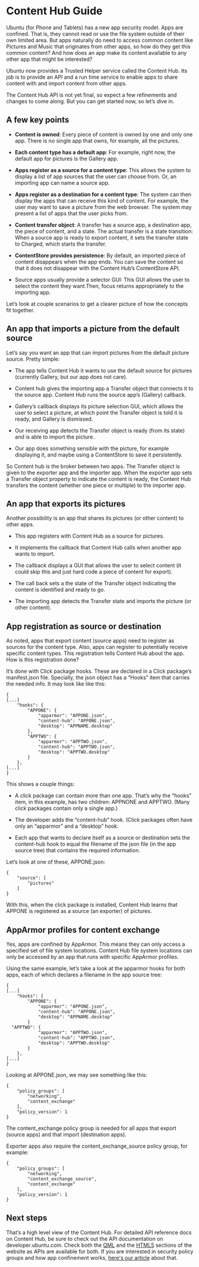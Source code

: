 





# Content Hub Guide

Ubuntu (for Phone and Tablets) has a new app security model. Apps are
confined. That is, they cannot read or use the file system outside of their
own limited area. But apps naturally do need to access common content like
Pictures and Music that originates from other apps, so how do they get this
common content? And how does an app make its content available to any other
app that might be interested?

Ubuntu now provides a Trusted Helper service called the Content Hub. Its job
is to provide an API and a run time service to enable apps to share content
with and import content from other apps.

The Content Hub API is not yet final, so expect a few refinements and changes
to come along. But you can get started now, so let’s dive in.

## A few key points

  * **Content is owned**: Every piece of content is owned by one and only one app. There is no single app that owns, for example, all the pictures.

  * **Each content type has a default app**: For example, right now, the default app for pictures is the Gallery app.

  * **Apps register as a source for a content type**: This allows the system to display a list of app sources that the user can choose from. Or, an importing app can name a source app.

  * **Apps register as a destination for a content type**: The system can then display the apps that can receive this kind of content. For example, the user may want to save a picture from the web browser. The system may present a list of apps that the user picks from.

  * **Content transfer object**: A transfer has a source app, a destination app, the piece of content, and a state. The actual transfer is a state transition: When a source app is ready to export content, it sets the transfer state to Charged, which starts the transfer.

  * **ContentStore provides persistence**: By default, an imported piece of content disappears when the app ends. You can save the content so that it does not disappear with the Content Hub’s ContentStore API.

  * Source apps usually provide a selector GUI: This GUI allows the user to select the content they want.Then, focus returns appropriately to the importing app.

Let’s look at couple scenarios to get a clearer picture of how the concepts
fit together.

## An app that imports a picture from the default source

Let’s say you want an app that can import pictures from the default picture
source. Pretty simple:

  * The app tells Content Hub it wants to use the default source for pictures (currently Gallery, but our app does not care).

  * Content hub gives the importing app a Transfer object that connects it to the source app. Content Hub runs the source app’s (Gallery) callback.

  * Gallery’s callback displays its picture selection GUI, which allows the user to select a picture, at which point the Transfer object is told it is ready, and Gallery is dismissed.

  * Our receiving app detects the Transfer object is ready (from its state) and is able to import the picture.

  * Our app does something sensible with the picture, for example displaying it, and maybe using a ContentStore to save it persistently.

So Content hub is the broker between two apps. The Transfer object is given to
the exporter app and the importer app. When the exporter app sets a Transfer
object property to indicate the content is ready, the Content Hub transfers
the content (whether one piece or multiple) to the importer app.

## An app that exports its pictures

Another possibility is an app that shares its pictures (or other content) to
other apps.

  * This app registers with Content Hub as a source for pictures.

  * It implements the callback that Content Hub calls when another app wants to import.

  * The callback displays a GUI that allows the user to select content (it could skip this and just hard code a piece of content for export).

  * The call back sets a the state of the Transfer object indicating the content is identified and ready to go.

  * The importing app detects the Transfer state and imports the picture (or other content).

## App registration as source or destination

As noted, apps that export content (source apps) need to register as sources
for the content type. Also, apps can register to potentially receive specific
content types. This registration tells Content Hub about the app. How is this
registration done?

It’s done with Click package hooks. These are declared in a Click package’s
manifest.json file. Specially, the json object has a “Hooks” item that carries
the needed info. It may look like like this:

    {
    [...]
        "hooks": {
            "APPONE": {
                "apparmor": "APPONE.json",
                "content-hub": "APPONE.json",
                "desktop": "APPNAME.desktop"
            },
            "APPTWO": {
                "apparmor": "APPTWO.json",
                "content-hub": "APPTWO.json",
                "desktop": "APPTWO.desktop"
            }
        },
    [...]
    }

This shows a couple things:

  * A click package can contain more than one app. That’s why the “hooks” item, in this example, has two children: APPNONE and APPTWO. (Many click packages contain only a single app.)

  * The developer adds the “content-hub” hook. (Click packages often have only an “apparmor” and a “desktop” hook.

  * Each app that wants to declare itself as a source or destination sets the content-hub hook to equal the filename of the json file (in the app source tree) that contains the required information.

Let’s look at one of these, APPONE.json:

    {
        "source": [
            "pictures"
        ]
    }

With this, when the click package is installed, Content Hub learns that APPONE
is registered as a source (an exporter) of pictures.

## AppArmor profiles for content exchange

Yes, apps are confined by AppArmor. This means they can only access a
specified set of file system locations. Content Hub file system locations can
only be accessed by an app that runs with specific AppArmor profiles.

Using the same example, let’s take a look at the apparmor hooks for both apps,
each of which declares a filename in the app source tree:

    {
    [...]
        "hooks": {
            "APPONE": {
                "apparmor": "APPONE.json",
                "content-hub": "APPONE.json",
                "desktop": "APPNAME.desktop"
            }
      "APPTWO": {
                "apparmor": "APPTWO.json",
                "content-hub": "APPTWO.json",
                "desktop": "APPTWO.desktop"
            }
        },
    [...]
    }

Looking at APPONE.json, we may see something like this:

    {
        "policy_groups": [
            "networking",
            "content_exchange"
        ],
        "policy_version": 1
    }

The content_exchange policy group is needed for all apps that export (source
apps) and that import (destination apps).

Exporter apps also require the content_exchange_source policy group, for
example:

    {
        "policy_groups": [
            "networking",
            "content_exchange_source",
            "content_exchange"
        ],
        "policy_version": 1
    }

## Next steps

That’s a high level view of the Content Hub. For detailed API reference docs
on Content Hub, be sure to check out the API documentation on
developer.ubuntu.com. Check both the [QML](/phone/apps/qml/api) and the
[HTML5](/phone/apps/html-5/api/) sections of the website as APIs are available
for both. If you are interested in security policy groups and how app
confinement works, [here's our article](/phone/platform/guides/app-confinement/) about that.






